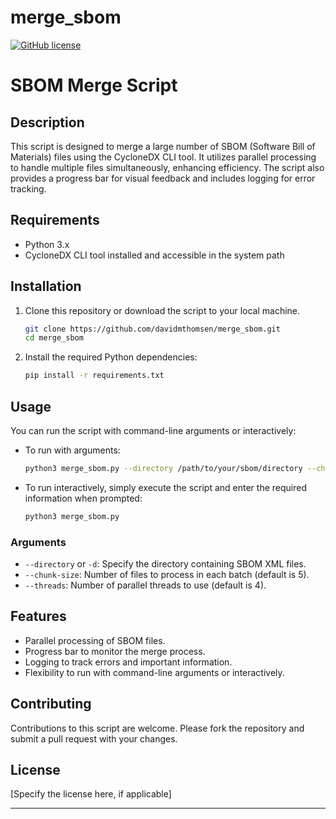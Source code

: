 # merge_sbom

[![GitHub license](https://img.shields.io/github/license/ReFirmLabs/binwalk.svg)](LICENSE)

# SBOM Merge Script

## Description

This script is designed to merge a large number of SBOM (Software Bill of Materials) files using the CycloneDX CLI tool. It utilizes parallel processing to handle multiple files simultaneously, enhancing efficiency. The script also provides a progress bar for visual feedback and includes logging for error tracking.

## Requirements

- Python 3.x
- CycloneDX CLI tool installed and accessible in the system path

## Installation

1. Clone this repository or download the script to your local machine.

    ```bash
    git clone https://github.com/davidmthomsen/merge_sbom.git
    cd merge_sbom
    ```

2. Install the required Python dependencies:

    ```bash
    pip install -r requirements.txt
    ```

## Usage

You can run the script with command-line arguments or interactively:

- To run with arguments:

    ```bash
    python3 merge_sbom.py --directory /path/to/your/sbom/directory --chunk-size 5 --threads 4
    ```

- To run interactively, simply execute the script and enter the required information when prompted:

    ```bash
    python3 merge_sbom.py
    ```

### Arguments

- `--directory` or `-d`: Specify the directory containing SBOM XML files.
- `--chunk-size`: Number of files to process in each batch (default is 5).
- `--threads`: Number of parallel threads to use (default is 4).

## Features

- Parallel processing of SBOM files.
- Progress bar to monitor the merge process.
- Logging to track errors and important information.
- Flexibility to run with command-line arguments or interactively.

## Contributing

Contributions to this script are welcome. Please fork the repository and submit a pull request with your changes.

## License

[Specify the license here, if applicable]

---

